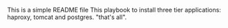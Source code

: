 This is a simple README file
This playbook to install three tier applications: haproxy, tomcat and postgres. "that's all".
